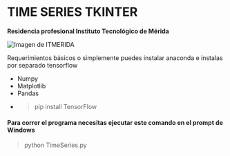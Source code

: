 ﻿# TIME SERIES TKINTER

**Residencia profesional Instituto Tecnológico de Mérida**

![Imagen de ITMERIDA](https://pbs.twimg.com/profile_images/2168766359/logo-original-tec_400x400.png)

Requerimientos básicos o simplemente puedes instalar anaconda e instalas por separado tensorflow
* Numpy
* Matplotlib
* Pandas
*  > pip install TensorFlow

#### Para correr el programa necesitas ejecutar este comando en el prompt de Windows

> python TimeSeries.py
